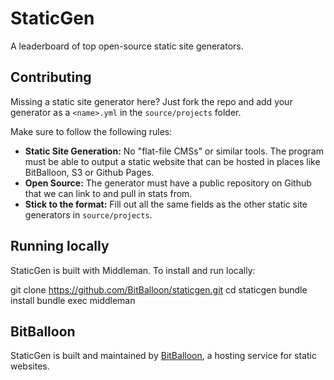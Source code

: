 # StaticGen

A leaderboard of top open-source static site generators.

## Contributing

Missing a static site generator here? Just fork the repo and add your generator
as a `<name>.yml` in the `source/projects` folder.

Make sure to follow the following rules:

*   **Static Site Generation:** No "flat-file CMSs" or similar tools. The program must be able to output a static website that can be hosted in places like BitBalloon, S3 or Github Pages.
*   **Open Source:** The generator must have a public repository on Github that we can link to and pull in stats from.
*   **Stick to the format:** Fill out all the same fields as the other static site generators in `source/projects`.

## Running locally

StaticGen is built with Middleman. To install and run locally:

   git clone https://github.com/BitBalloon/staticgen.git
   cd staticgen
   bundle install
   bundle exec middleman

## BitBalloon

StaticGen is built and maintained by [BitBalloon](https://www.bitballoon.com), a hosting service for static websites.
